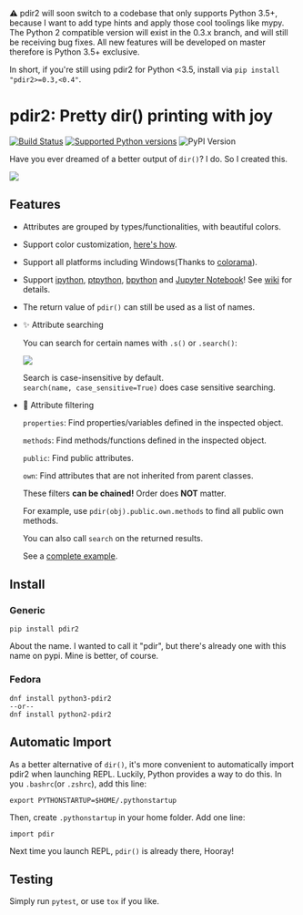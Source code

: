 :warning: pdir2 will soon switch to a codebase that only supports Python 3.5+, because I want to add type hints and apply those cool toolings like mypy. The Python 2 compatible version will exist in the 0.3.x branch, and will still be receiving bug fixes. All new features will be developed on master therefore is Python 3.5+ exclusive.

In short, if you're still using pdir2 for Python <3.5, install via `pip install "pdir2>=0.3,<0.4"`.

# pdir2: Pretty dir() printing with joy

[![Build Status](https://travis-ci.org/laike9m/pdir2.svg)](https://travis-ci.org/laike9m/pdir2)
[![Supported Python versions](https://img.shields.io/pypi/pyversions/pdir2.svg)](https://pypi.python.org/pypi/pdir2/)
![PyPI Version](https://img.shields.io/pypi/v/pdir2.svg)

Have you ever dreamed of a better output of `dir()`? I do. So I created this.

![](https://github.com/laike9m/pdir2/raw/master/images/presentation_v2.gif)

## Features
* Attributes are grouped by types/functionalities, with beautiful colors.

* Support color customization, [here's how](https://github.com/laike9m/pdir2/wiki/User-Configuration).

* Support all platforms including Windows(Thanks to [colorama](https://github.com/tartley/colorama)).

* Support [ipython](https://github.com/ipython/ipython), [ptpython](https://github.com/jonathanslenders/ptpython), [bpython](https://www.bpython-interpreter.org/) and [Jupyter Notebook](http://jupyter.org/)! See [wiki](https://github.com/laike9m/pdir2/wiki/REPL-Support) for details.

* The return value of `pdir()` can still be used as a list of names.

* ✨ Attribute searching

  You can search for certain names with `.s()` or `.search()`:  

  ![](https://github.com/laike9m/pdir2/raw/master/images/search.gif)

  Search is case-insensitive by default.  
   `search(name, case_sensitive=True)` does case sensitive searching.

* :star2: Attribute filtering

  `properties`: Find properties/variables defined in the inspected object.

  `methods`: Find methods/functions defined in the inspected object.

  `public`: Find public attributes.

  `own`: Find attributes that are not inherited from parent classes.

  These filters **can be chained!** Order does **NOT** matter.

  For example, use `pdir(obj).public.own.methods` to find all public own methods.

  You can also call `search` on the returned results.

  See a [complete example](https://github.com/laike9m/pdir2/wiki/Attribute-Filtering).

## Install

### Generic
```
pip install pdir2
```
About the name. I wanted to call it "pdir", but there's already one with this
name on pypi. Mine is better, of course.

### Fedora
```
dnf install python3-pdir2
--or--
dnf install python2-pdir2
```

## Automatic Import
As a better alternative of `dir()`, it's more convenient to automatically import
pdir2 when launching REPL. Luckily, Python provides a way to do this. In you `.bashrc`(or `.zshrc`), add this line:
```
export PYTHONSTARTUP=$HOME/.pythonstartup
```
Then, create `.pythonstartup` in your home folder. Add one line:
```
import pdir
```
Next time you launch REPL, `pdir()` is already there, Hooray!

## Testing
Simply run `pytest`, or use `tox` if you like.
